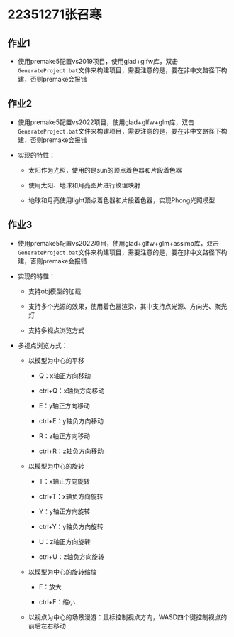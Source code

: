 # 22351271张召寒

## 作业1

* 使用premake5配置vs2019项目，使用glad+glfw库，双击`GenerateProject.bat`文件来构建项目，需要注意的是，要在非中文路径下构建，否则premake会报错

## 作业2

* 使用premake5配置vs2022项目，使用glad+glfw+glm库，双击`GenerateProject.bat`文件来构建项目，需要注意的是，要在非中文路径下构建，否则premake会报错

* 实现的特性：
  
  * 太阳作为光照，使用的是sun的顶点着色器和片段着色器
  
  * 使用太阳、地球和月亮图片进行纹理映射
  
  * 地球和月亮使用light顶点着色器和片段着色器，实现Phong光照模型

## 作业3

* 使用premake5配置vs2022项目，使用glad+glfw+glm+assimp库，双击`GenerateProject.bat`文件来构建项目，需要注意的是，要在非中文路径下构建，否则premake会报错

* 实现的特性：
  
  * 支持obj模型的加载
  
  * 支持多个光源的效果，使用着色器渲染，其中支持点光源、方向光、聚光灯
  
  * 支持多视点浏览方式

* 多视点浏览方式：
  
  * 以模型为中心的平移
    
    * Q：x轴正方向移动
    
    * ctrl+Q：x轴负方向移动
    
    * E：y轴正方向移动
    
    * ctrl+E：y轴负方向移动
    
    * R：z轴正方向移动
    
    * ctrl+R：z轴负方向移动
  
  * 以模型为中心的旋转
    
    * T：x轴正方向旋转
    
    * ctrl+T：x轴负方向旋转
    
    * Y：y轴正方向旋转
    
    * ctrl+Y：y轴负方向旋转
    
    * U：z轴正方向旋转
    
    * ctrl+U：z轴负方向旋转
  
  * 以模型为中心的旋转缩放
    
    * F：放大
    
    * ctrl+F：缩小
  
  * 以视点为中心的场景漫游：鼠标控制视点方向，WASD四个键控制视点的前后左右移动

